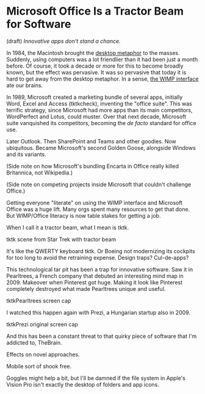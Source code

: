 # Microsoft Office Is a Tractor Beam for Software
(draft) 
*Innovative apps don't stand a chance.*

In 1984, the Macintosh brought the [desktop metaphor](https://en.wikipedia.org/wiki/Desktop_metaphor) to the masses. Suddenly, using computers was a lot friendlier than it had been just a month before. Of course, it took a decade or more for this to become broadly known, but the effect was pervasive. It was so pervasive that today it is hard to get away from the desktop metaphor. In a sense, [the WIMP interface](http://en.wikipedia.org/wiki/WIMP_(computing)) ate our brains. 

In 1989, Microsoft created a marketing bundle of several apps, initially Word, Excel and Access (tktkcheck), inventing the "office suite". This was terrific strategy, since Microsoft had more apps than its main competitors, WordPerfect and Lotus, could muster. Over that next decade, Microsoft suite vanquished its competitors, becoming the *de facto* standard for office use.

Later Outlook. Then SharePoint and Teams and other goodies. Now ubiquitous. Became Microsoft's second Golden Goose, alongside Windows and its variants. 

(Side note on how Microsoft's bundling Encarta in Office really killed Britannica, not Wikipedia.) 

(Side note on competing projects inside Microsoft that couldn't challenge Office.) 

Getting everyone "literate" on using the WIMP interface and Microsoft Office was a huge lift. Many orgs spent many resources to get that done. But WIMP/Office literacy is now table stakes for getting a job. 

When I call it a tractor beam, what I mean is tktk. 

tktk scene from Star Trek with tractor beam 

It's like the QWERTY keyboard tktk. Or Boeing not modernizing its cockpits for too long to avoid the retraining expense. Design traps? Cul-de-apps? 

This technological tar pit has been a trap for innovative software. Saw it in Pearltrees, a French company that debuted an interesting mind map in 2009. Makeover when Pinterest got huge. Making it look like Pinterest completely destroyed what made Pearltrees unique and useful. 

tktkPearltrees screen cap

I watched this happen again with Prezi, a Hungarian startup also in 2009. 

tktkPrezi original screen cap

And this has been a constant threat to that quirky piece of software that I'm addicted to, TheBrain. 

Effects on novel approaches. 

Mobile sort of shook free. 

Goggles might help a bit, but I'll be damned if the file system in Apple's Vision Pro isn't exactly the desktop of folders and app icons. 

